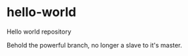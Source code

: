# hello-world
Hello world repository

Behold the powerful branch, no longer a slave to it's master.
